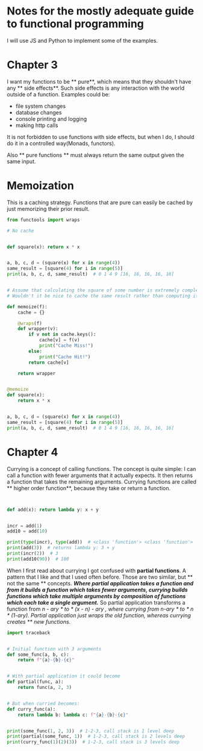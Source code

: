 # Notes for the mostly adequate guide to functional programming

I will use JS and Python to implement some of the examples.

# Chapter 3
I want my functions to be ** pure**, which means that they shouldn't have any ** side effects**. Such side effects is any interaction with the world outside of a function. Examples could be:

- file system changes
- database changes
- console printing and logging
- making http calls

It is not forbidden to use functions with side effects, but when I do, I should do it in a controlled way(Monads, functors).

Also ** pure functions ** must always return the same output given the same input.

# Memoization
This is a caching strategy. Functions that are pure can easily be cached by just memorizing their prior result.

```python
from functools import wraps

# No cache


def square(x): return x * x


a, b, c, d = (square(x) for x in range(4))
same_result = [square(4) for i in range(5)]
print(a, b, c, d, same_result)  # 0 1 4 9 [16, 16, 16, 16, 16]


# Assume that calculating the square of some number is extremely complex and computational expensive.
# Wouldn't it be nice to cache the same result rather than computing it again and again.

def memoize(f):
    cache = {}

    @wraps(f)
    def wrapper(v):
        if v not in cache.keys():
            cache[v] = f(v)
            print("Cache Miss!")
        else:
            print("Cache Hit!")
        return cache[v]

    return wrapper


@memoize
def square(x):
    return x * x


a, b, c, d = (square(x) for x in range(4))
same_result = [square(4) for i in range(5)]
print(a, b, c, d, same_result)  # 0 1 4 9 [16, 16, 16, 16, 16]

```

# Chapter 4
Currying is a concept of calling functions. The concept is quite simple:
I can call a function with fewer arguments that it actually expects. It then returns a function that takes the remaining arguments. Currying functions are called ** higher order function**, because they take or return a function.

```python


def add(x): return lambda y: x + y


incr = add(1)
add10 = add(10)

print(type(incr), type(add))  # <class 'function'> <class 'function'>
print(add(3))  # returns lambda y: 3 + y
print(incr(2))  # 3
print(add10(90))  # 100

```
When I first read about currying I got confused with **partial functions**. A pattern that I like and that I used often before. Those are two similar, but ** not the same ** concepts.
***Where partial application takes a function and from it builds a function which takes fewer arguments, currying builds functions which take multiple arguments by composition of functions which each take a single argument.***
So partial application transforms a function from *n - ary * to * (x - n) - ary *, where currying from *n-ary * to * n \* (1-ary)*. Partial application just wraps the old function, whereas currying creates ** new functions**.

```python
import traceback


# Initial function with 3 arguments
def some_func(a, b, c):
    return f"{a}-{b}-{c}"


# With partial application it could become
def partial(func, a):
    return func(a, 2, 3)


# But when curried becomes:
def curry_func(a):
    return lambda b: lambda c: f"{a}-{b}-{c}"


print(some_func(1, 2, 3))  # 1-2-3, call stack is 1 level deep
print(partial(some_func, 1))  # 1-2-3, call stack is 2 levels deep
print(curry_func(1)(2)(3))  # 1-2-3, call stack is 3 levels deep

```
